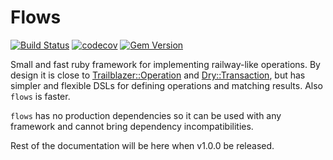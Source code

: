 # Flows

[![Build Status](https://github.com/ffloyd/flows/workflows/Build/badge.svg)](https://github.com/ffloyd/flows/actions)
[![codecov](https://codecov.io/gh/ffloyd/flows/branch/master/graph/badge.svg)](https://codecov.io/gh/ffloyd/flows)
[![Gem Version](https://badge.fury.io/rb/flows.svg)](https://badge.fury.io/rb/flows)

Small and fast ruby framework for implementing railway-like operations.
By design it is close to [Trailblazer::Operation](http://trailblazer.to/gems/operation/2.0/) and [Dry::Transaction](https://dry-rb.org/gems/dry-transaction/),
but has simpler and flexible DSLs for defining operations and matching results. Also `flows` is faster.

`flows` has no production dependencies so it can be used with any framework and cannot bring dependency incompatibilities.

Rest of the documentation will be here when v1.0.0 be released.
